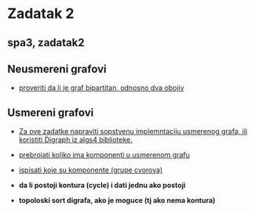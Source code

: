 # Zadatak 2

## spa3, zadatak2

## Neusmereni grafovi

- <u>proveriti da li je graf bipartitan, odnosno dva obojiv</u>
  
## Usmereni grafovi

- <u>Za ove zadatke napraviti sopstvenu implemntaciju usmerenog grafa, ili koristiti Digraph iz algs4 biblioteke.</u>

- <u>prebrojati koliko ima komponenti u usmerenom grafu</u>

- <u>ispisati koje su komponente (grupe cvorova)</u>

- <b>da li postoji kontura (cycle) i dati jednu ako postoji</b>

- <b>topoloski sort digrafa, ako je moguce (tj ako nema kontura)</b>